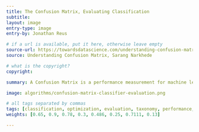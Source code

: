 ```yaml
---
title: The Confusion Matrix, Evaluating Classification
subtitle:
layout: image
entry-type: image
entry-by: Jonathan Reus

# if a url is available, put it here, otherwise leave empty
source-url: https://towardsdatascience.com/understanding-confusion-matrix-a9ad42dcfd62
source: Understanding Confusion Matrix, Sarang Narkhede

# what is the copyright?
copyright:

summary: A Confusion Matrix is a performance measurement for machine learning classification. A table with 4 different combinations of predicted and actual values; True Positive, True Negative, False Positive, and False Negative.

image: algorithms/confusion-matrix-classifier-evaluation.png

# all tags separated by commas
tags: [classification, optimization, evaluation, taxonomy, performance, truth, measurement, cuts]
weights: [0.65, 0.9, 0.78, 0.3, 0.486, 0.25, 0.7111, 0.13]

---
```


